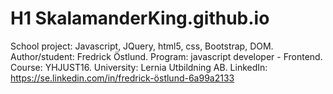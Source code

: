 # H1 SkalamanderKing.github.io
School project: Javascript, JQuery, html5, css, Bootstrap, DOM.
Author/student: Fredrick Östlund.
Program: javascript developer - Frontend.
Course: YHJUST16.
University: Lernia Utbildning AB.
LinkedIn: https://se.linkedin.com/in/fredrick-östlund-6a99a2133
